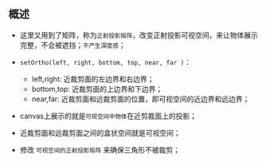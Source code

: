 ## 概述

*  这里又用到了矩阵，称为`正射投影矩阵`，改变正射投影可视空间，来让物体展示完整，不会被遮挡；`不产生深度感`；
* `setOrtho(left, right, bottom, top, near, far )`：
  - left,right: 近裁剪面的左边界和右边界；
  - bottom,top: 近裁剪面的上边界和下边界；
  - near,far: 近裁剪面和远裁剪面的位置，即可视空间的近边界和远边界；

* canvas上展示的就是`可视空间中物体`在近剪裁面上的投影；

* 近裁剪面和远裁剪面之间的盒状空间就是可视空间；

* 修改 `可视空间的正射投影矩阵` 来确保三角形不被裁剪；